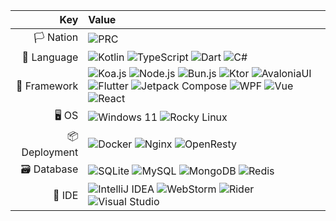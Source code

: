 | Key        | Value |
|------------------:|:-------------|
| 🏳️ Nation         | ![PRC](https://img.shields.io/badge/People's%20Republic%20of%20China-red?style=flat) |
| 💬 Language        | ![Kotlin](https://img.shields.io/badge/Kotlin-7F52FF?style=flat&logo=kotlin&logoColor=white) ![TypeScript](https://img.shields.io/badge/TypeScript-007ACC?style=flat&logo=typescript&logoColor=white) ![Dart](https://img.shields.io/badge/Dart-0175C2?style=flat&logo=dart&logoColor=white) ![C#](https://img.shields.io/badge/C%23-239120?style=flat&logo=c-sharp&logoColor=white) |
| 🧩 Framework       | ![Koa.js](https://img.shields.io/badge/Koa.js-333333?style=flat&logo=node.js&logoColor=white) ![Node.js](https://img.shields.io/badge/Node.js-339933?style=flat&logo=nodedotjs&logoColor=white) ![Bun.js](https://img.shields.io/badge/Bun.js-black?style=flat&logo=bun&logoColor=white) ![Ktor](https://img.shields.io/badge/Ktor-0095D5?style=flat&logo=kotlin&logoColor=white) ![AvaloniaUI](https://img.shields.io/badge/Avalonia-7764FA?style=flat&logo=avalonia&logoColor=white) ![Flutter](https://img.shields.io/badge/Flutter-02569B?style=flat&logo=flutter&logoColor=white) ![Jetpack Compose](https://img.shields.io/badge/Jetpack_Compose-4285F4?style=flat&logo=android&logoColor=white) ![WPF](https://img.shields.io/badge/WPF-68217A?style=flat&logo=windows&logoColor=white) ![Vue](https://img.shields.io/badge/Vue.js-4FC08D?style=flat&logo=vue.js&logoColor=white) ![React](https://img.shields.io/badge/React-20232A?style=flat&logo=react&logoColor=61DAFB) |
| 🖥️ OS             | ![Windows 11](https://img.shields.io/badge/Windows_11-0078D6?style=flat&logo=windows11&logoColor=white) ![Rocky Linux](https://img.shields.io/badge/Rocky%20Linux-10B981?style=flat&logo=linux&logoColor=white) |
| 📦 Deployment      | ![Docker](https://img.shields.io/badge/Docker-2496ED?style=flat&logo=docker&logoColor=white) ![Nginx](https://img.shields.io/badge/Nginx-009639?style=flat&logo=nginx&logoColor=white) ![OpenResty](https://img.shields.io/badge/OpenResty-222222?style=flat&logo=nginx&logoColor=white) |
| 🗃️ Database        | ![SQLite](https://img.shields.io/badge/SQLite-003B57?style=flat&logo=sqlite&logoColor=white) ![MySQL](https://img.shields.io/badge/MySQL-4479A1?style=flat&logo=mysql&logoColor=white) ![MongoDB](https://img.shields.io/badge/MongoDB-4EA94B?style=flat&logo=mongodb&logoColor=white) ![Redis](https://img.shields.io/badge/Redis-DC382D?style=flat&logo=redis&logoColor=white) |
| 🧠 IDE            | ![IntelliJ IDEA](https://img.shields.io/badge/IDEA-000000?style=flat&logo=intellijidea&logoColor=white) ![WebStorm](https://img.shields.io/badge/WebStorm-000000?style=flat&logo=webstorm&logoColor=white) ![Rider](https://img.shields.io/badge/Rider-000000?style=flat&logo=rider&logoColor=white) ![Visual Studio](https://img.shields.io/badge/Visual_Studio-5C2D91?style=flat&logo=visualstudio&logoColor=white) |
